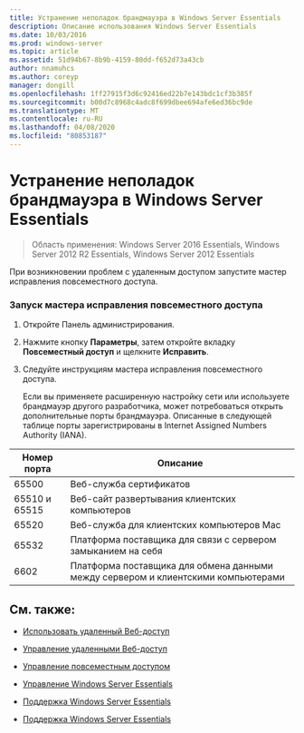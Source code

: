 ```yaml
---
title: Устранение неполадок брандмауэра в Windows Server Essentials
description: Описание использования Windows Server Essentials
ms.date: 10/03/2016
ms.prod: windows-server
ms.topic: article
ms.assetid: 51d94b67-8b9b-4159-80dd-f652d73a43cb
author: nnamuhcs
ms.author: coreyp
manager: dongill
ms.openlocfilehash: 1ff27915f3d6c92416ed22b7e143bdc1cf3b385f
ms.sourcegitcommit: b00d7c8968c4adc8f699dbee694afe6ed36bc9de
ms.translationtype: MT
ms.contentlocale: ru-RU
ms.lasthandoff: 04/08/2020
ms.locfileid: "80853187"
---
```

# <a name="troubleshoot-your-firewall-in-windows-server-essentials"></a>Устранение неполадок брандмауэра в Windows Server Essentials
 
>Область применения: Windows Server 2016 Essentials, Windows Server 2012 R2 Essentials, Windows Server 2012 Essentials
  
 При возникновении проблем с удаленным доступом запустите мастер исправления повсеместного доступа.  
  
### <a name="to-run-the-repair-anywhere-access-wizard"></a>Запуск мастера исправления повсеместного доступа  
  
1. Откройте Панель администрирования.  
  
2. Нажмите кнопку **Параметры**, затем откройте вкладку **Повсеместный доступ** и щелкните **Исправить**.  
  
3. Следуйте инструкциям мастера исправления повсеместного доступа.  
  
   Если вы применяете расширенную настройку сети или используете брандмауэр другого разработчика, может потребоваться открыть дополнительные порты брандмауэра. Описанные в следующей таблице порты зарегистрированы в Internet Assigned Numbers Authority (IANA).  
  
|Номер порта|Описание|  
|-----------------|-----------------|  
|65500|Веб-служба сертификатов|  
|65510 и 65515|Веб-сайт развертывания клиентских компьютеров|  
|65520|Веб-служба для клиентских компьютеров Mac|  
|65532|Платформа поставщика для связи с сервером замыканием на себя|  
|6602|Платформа поставщика для обмена данными между сервером и клиентскими компьютерами|  
  
## <a name="see-also"></a>См. также:  
  
-   [Использовать удаленный Веб-доступ](../use/Use-Remote-Web-Access-in-Windows-Server-Essentials.md)  
  
-   [Управление удаленными Веб-доступ](../manage/Manage-Remote-Web-Access-in-Windows-Server-Essentials.md)  
  
-   [Управление повсеместным доступом](../manage/Manage-Anywhere-Access-in-Windows-Server-Essentials.md)  
  
-   [Управление Windows Server Essentials](../manage/Manage-Windows-Server-Essentials.md)  
  

-   [Поддержка Windows Server Essentials](Support-Windows-Server-Essentials.md)

-   [Поддержка Windows Server Essentials](../support/Support-Windows-Server-Essentials.md)

